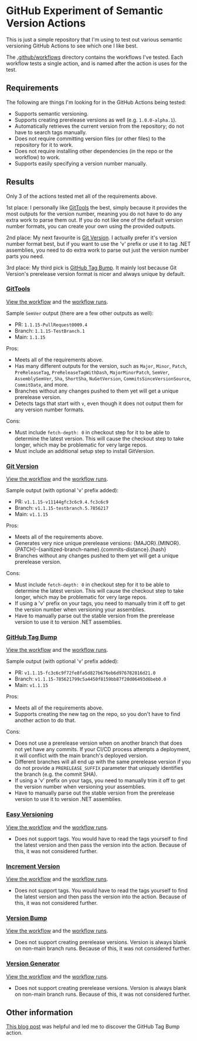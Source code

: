 # GitHub Experiment of Semantic Version Actions

This is just a simple repository that I'm using to test out various semantic versioning GitHub Actions to see which one I like best.

The [.github/workflows](.github/workflows/) directory contains the workflows I've tested.
Each workflow tests a single action, and is named after the action is uses for the test.

## Requirements

The following are things I'm looking for in the GitHub Actions being tested:

- Supports semantic versioning.
- Supports creating prerelease versions as well (e.g. `1.0.0-alpha.1`).
- Automatically retrieves the current version from the repository; do not have to search tags manually.
- Does not require committing version files (or other files) to the repository for it to work.
- Does not require installing other dependencies (in the repo or the workflow) to work.
- Supports easily specifying a version number manually.

## Results

Only 3 of the actions tested met all of the requirements above.

1st place: I personally like [GitTools](https://github.com/marketplace/actions/gittools) the best, simply because it provides the most outputs for the version number, meaning you do not have to do any extra work to parse them out.
If you do not like one of the default version number formats, you can create your own using the provided outputs.

2nd place: My next favourite is [Git Version](https://github.com/marketplace/actions/git-version).
I actually prefer it's version number format best, but if you want to use the 'v' prefix or use it to tag .NET assemblies, you need to do extra work to parse out just the version number parts you need.

3rd place: My third pick is [GitHub Tag Bump](https://github.com/marketplace/actions/github-tag-bump).
It mainly lost because Git Version's prerelease version format is nicer and always unique by default.

### [GitTools](https://github.com/marketplace/actions/gittools)

[View the workflow](.github/workflows/GitTools-UsesTag.yml) and the [workflow runs](https://github.com/deadlydog/GitHub.Experiment.SemanticVersionActions/actions/workflows/GitTools-UsesTag.yml).

Sample `SemVer` output (there are a few other outputs as well):

- PR: `1.1.15-PullRequest0009.4`
- Branch: `1.1.15-TestBranch.1`
- Main: `1.1.15`

Pros:

- Meets all of the requirements above.
- Has many different outputs for the version, such as `Major`, `Minor`, `Patch`, `PreReleaseTag`, `PreReleaseTagWithDash`, `MajorMinorPatch`, `SemVer`, `AssemblySemVer`, `Sha`, `ShortSha`, `NuGetVersion`, `CommitsSinceVersionSource`, `CommitDate`, and more.
- Branches without any changes pushed to them yet will get a unique prerelease version.
- Detects tags that start with `v`, even though it does not output them for any version number formats.

Cons:

- Must include `fetch-depth: 0` in checkout step for it to be able to determine the latest version.
  This will cause the checkout step to take longer, which may be problematic for very large repos.
- Must include an additional setup step to install GitVersion.

### [Git Version](https://github.com/marketplace/actions/git-version)

[View the workflow](.github/workflows/GitVersion-UsesTag.yml) and the [workflow runs](https://github.com/deadlydog/GitHub.Experiment.SemanticVersionActions/actions/workflows/GitVersion-UsesTag.yml).

Sample output (with optional 'v' prefix added):

- PR: `v1.1.15-v11144gfc3c6c9.4.fc3c6c9`
- Branch: `v1.1.15-testbranch.5.7856217`
- Main: `v1.1.15`

Pros:

- Meets all of the requirements above.
- Generates very nice unique prerelease versions: {MAJOR}.{MINOR}.{PATCH}-{sanitized-branch-name}.{commits-distance}.{hash}
- Branches without any changes pushed to them yet will get a unique prerelease version.

Cons:

- Must include `fetch-depth: 0` in checkout step for it to be able to determine the latest version.
  This will cause the checkout step to take longer, which may be problematic for very large repos.
- If using a 'v' prefix on your tags, you need to manually trim it off to get the version number when versioning your assemblies.
- Have to manually parse out the stable version from the prerelease version to use it to version .NET assemblies.

### [GitHub Tag Bump](https://github.com/marketplace/actions/github-tag-bump)

[View the workflow](.github/workflows/GitHubTagBump-UsesTag.yml) and the [workflow runs](https://github.com/deadlydog/GitHub.Experiment.SemanticVersionActions/actions/workflows/GitHubTagBump-UsesTag.yml).

Sample output (with optional 'v' prefix added):

- PR: `v1.1.15-fc3c6c9f72fe8fa5d827b676eb6d976782816d21.0`
- Branch: `v1.1.15-785621799c5a4450f8159bb87f20d06493d6beb0.0`
- Main: `v1.1.15`

Pros:

- Meets all of the requirements above.
- Supports creating the new tag on the repo, so you don't have to find another action to do that.

Cons:

- Does not use a prerelease version when on another branch that does not yet have any commits.
  If your CI/CD process attempts a deployment, it will conflict with the main branch's deployed version.
- Different branches will all end up with the same prerelease version if you do not provide a `PRERELEASE_SUFFIX` parameter that uniquely identifies the branch (e.g. the commit SHA).
- If using a 'v' prefix on your tags, you need to manually trim it off to get the version number when versioning your assemblies.
- Have to manually parse out the stable version from the prerelease version to use it to version .NET assemblies.

### [Easy Versioning](https://github.com/marketplace/actions/easy-versioning)

[View the workflow](.github/workflows/EasyVersioning.yml) and the [workflow runs](https://github.com/deadlydog/GitHub.Experiment.SemanticVersionActions/actions/workflows/EasyVersioning.yml).

- Does not support tags.
  You would have to read the tags yourself to find the latest version and then pass the version into the action.
  Because of this, it was not considered further.

### [Increment Version](https://github.com/marketplace/actions/increment-version)

[View the workflow](.github/workflows/IncrementVersion.yml) and the [workflow runs](https://github.com/deadlydog/GitHub.Experiment.SemanticVersionActions/actions/workflows/IncrementVersion.yml).

- Does not support tags.
  You would have to read the tags yourself to find the latest version and then pass the version into the action.
  Because of this, it was not considered further.

### [Version Bump](https://github.com/marketplace/actions/version-bump)

[View the workflow](.github/workflows/VersionBump-UsesTag.yml) and the [workflow runs](https://github.com/deadlydog/GitHub.Experiment.SemanticVersionActions/actions/workflows/VersionBump-UsesTag.yml).

- Does not support creating prerelease versions.
  Version is always blank on non-main branch runs.
  Because of this, it was not considered further.

### [Version Generator](https://github.com/marketplace/actions/version-generator)

[View the workflow](.github/workflows/VersionGenerator-UsesTag.yml) and the [workflow runs](https://github.com/deadlydog/GitHub.Experiment.SemanticVersionActions/actions/workflows/VersionGenerator-UsesTag.yml).

- Does not support creating prerelease versions.
  Version is always blank on non-main branch runs.
  Because of this, it was not considered further.

## Other information

[This blog post](https://medium.com/@AranT/auto-tagging-and-using-semantic-versioning-with-github-actions-e40188d12cf4) was helpful and led me to discover the GitHub Tag Bump action.
